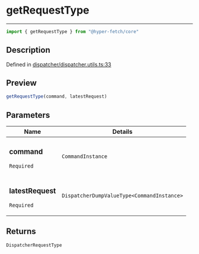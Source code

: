 

# getRequestType

<div class="api-docs__separator">

---

</div><div class="api-docs__import">

```ts
import { getRequestType } from "@hyper-fetch/core"
```

</div><div class="api-docs__section">

## Description

</div><div class="api-docs__description"><span class="api-docs__do-not-parse">



</span></div><p class="api-docs__definition">

Defined in [dispatcher/dispatcher.utils.ts:33](https://github.com/BetterTyped/hyper-fetch/blob/3fe127e9/packages/core/src/dispatcher/dispatcher.utils.ts#L33)

</p><div class="api-docs__section">

## Preview

</div><div class="api-docs__preview fn">

```ts
getRequestType(command, latestRequest)
```

</div><div class="api-docs__section">

## Parameters

</div><div class="api-docs__parameters"><table><thead><tr><th>Name</th><th>Details</th></tr></thead><tbody><tr param-data="command"><td class="api-docs__param-name required">

### command 

`Required`

</td><td class="api-docs__param-type">

`CommandInstance`

</td></tr><tr param-data="latestRequest"><td class="api-docs__param-name required">

### latestRequest 

`Required`

</td><td class="api-docs__param-type">

`DispatcherDumpValueType<CommandInstance>`

</td></tr></tbody></table></div><div class="api-docs__section">

## Returns

</div><div class="api-docs__returns">

```ts
DispatcherRequestType
```

</div>